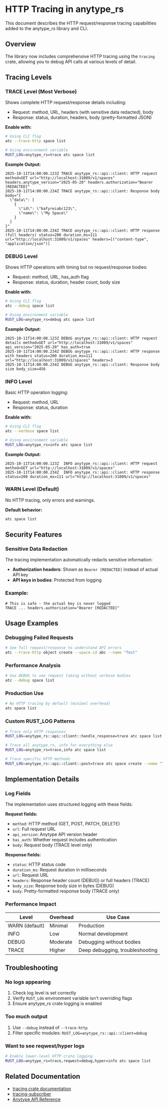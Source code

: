 # HTTP Tracing in anytype_rs

This document describes the HTTP request/response tracing capabilities added to the anytype_rs library and CLI.

## Overview

The library now includes comprehensive HTTP tracing using the `tracing` crate, allowing you to debug API calls at various levels of detail.

## Tracing Levels

### TRACE Level (Most Verbose)
Shows complete HTTP request/response details including:
- Request: method, URL, headers (with sensitive data redacted), body
- Response: status, duration, headers, body (pretty-formatted JSON)

**Enable with:**
```bash
# Using CLI flag
atc --trace-http space list

# Using environment variable
RUST_LOG=anytype_rs=trace atc space list
```

**Example Output:**
```
2025-10-11T14:00:00.123Z TRACE anytype_rs::api::client: HTTP request method=GET url="http://localhost:31009/v1/spaces" headers.anytype_version="2025-05-20" headers.authorization="Bearer [REDACTED]"
2025-10-11T14:00:00.234Z TRACE anytype_rs::api::client: Response body body="{
  \"data\": [
    {
      \"id\": \"bafyreiabc123\",
      \"name\": \"My Space\"
    }
  ]
}"
2025-10-11T14:00:00.234Z TRACE anytype_rs::api::client: HTTP response (full headers) status=200 duration_ms=111 url="http://localhost:31009/v1/spaces" headers=[("content-type", "application/json")]
```

### DEBUG Level
Shows HTTP operations with timing but no request/response bodies:
- Request: method, URL, has_auth flag
- Response: status, duration, header count, body size

**Enable with:**
```bash
# Using CLI flag
atc --debug space list

# Using environment variable
RUST_LOG=anytype_rs=debug atc space list
```

**Example Output:**
```
2025-10-11T14:00:00.123Z DEBUG anytype_rs::api::client: HTTP request details method=GET url="http://localhost:31009/v1/spaces" api_version="2025-05-20" has_auth=true
2025-10-11T14:00:00.234Z DEBUG anytype_rs::api::client: HTTP response with headers status=200 duration_ms=111 url="http://localhost:31009/v1/spaces" headers=3
2025-10-11T14:00:00.234Z DEBUG anytype_rs::api::client: Response body size body_size=456
```

### INFO Level
Basic HTTP operation logging:
- Request: method, URL
- Response: status, duration

**Enable with:**
```bash
# Using CLI flag
atc --verbose space list

# Using environment variable
RUST_LOG=anytype_rs=info atc space list
```

**Example Output:**
```
2025-10-11T14:00:00.123Z  INFO anytype_rs::api::client: HTTP request method=GET url="http://localhost:31009/v1/spaces"
2025-10-11T14:00:00.234Z  INFO anytype_rs::api::client: HTTP response status=200 duration_ms=111 url="http://localhost:31009/v1/spaces"
```

### WARN Level (Default)
No HTTP tracing, only errors and warnings.

**Default behavior:**
```bash
atc space list
```

## Security Features

### Sensitive Data Redaction
The tracing implementation automatically redacts sensitive information:
- **Authorization headers**: Shown as `Bearer [REDACTED]` instead of actual API key
- **API keys in bodies**: Protected from logging

### Example:
```
# This is safe - the actual key is never logged
TRACE ... headers.authorization="Bearer [REDACTED]"
```

## Usage Examples

### Debugging Failed Requests
```bash
# See full request/response to understand API errors
atc --trace-http object create --space-id abc --name "Test"
```

### Performance Analysis
```bash
# Use DEBUG to see request timing without verbose bodies
atc --debug space list
```

### Production Use
```bash
# No HTTP tracing by default (minimal overhead)
atc space list
```

### Custom RUST_LOG Patterns
```bash
# Trace only HTTP responses
RUST_LOG=anytype_rs::api::client::handle_response=trace atc space list

# Trace all anytype_rs, info for everything else
RUST_LOG=anytype_rs=trace,info atc space list

# Trace specific HTTP methods
RUST_LOG=anytype_rs::api::client::post=trace atc space create --name "Test"
```

## Implementation Details

### Log Fields
The implementation uses structured logging with these fields:

**Request fields:**
- `method`: HTTP method (GET, POST, PATCH, DELETE)
- `url`: Full request URL
- `api_version`: Anytype API version header
- `has_auth`: Whether request includes authentication
- `body`: Request body (TRACE level only)

**Response fields:**
- `status`: HTTP status code
- `duration_ms`: Request duration in milliseconds
- `url`: Request URL
- `headers`: Response header count (DEBUG) or full headers (TRACE)
- `body_size`: Response body size in bytes (DEBUG)
- `body`: Pretty-formatted response body (TRACE only)

### Performance Impact

| Level | Overhead | Use Case |
|-------|----------|----------|
| WARN (default) | Minimal | Production |
| INFO | Low | Normal development |
| DEBUG | Moderate | Debugging without bodies |
| TRACE | Higher | Deep debugging, troubleshooting |

## Troubleshooting

### No logs appearing
1. Check log level is set correctly
2. Verify `RUST_LOG` environment variable isn't overriding flags
3. Ensure anytype_rs crate logging is enabled

### Too much output
1. Use `--debug` instead of `--trace-http`
2. Filter specific modules: `RUST_LOG=anytype_rs::api::client=debug`

### Want to see reqwest/hyper logs
```bash
# Enable lower-level HTTP crate logging
RUST_LOG=anytype_rs=trace,reqwest=debug,hyper=info atc space list
```

## Related Documentation
- [tracing crate documentation](https://docs.rs/tracing/)
- [tracing-subscriber](https://docs.rs/tracing-subscriber/)
- [Anytype API Reference](https://developers.anytype.io/docs/reference)
